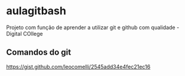 # aulagitbash
Projeto com função de aprender a utilizar git e github com qualidade - Digital COllege

## Comandos do git
https://gist.github.com/leocomelli/2545add34e4fec21ec16
